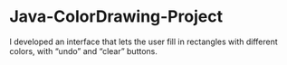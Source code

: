 # Java-ColorDrawing-Project

I developed an interface that lets the user fill in rectangles with different colors, with “undo” and “clear” buttons.
